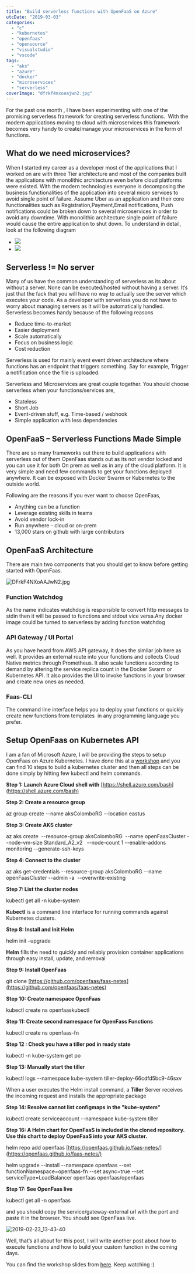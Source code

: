 ```yaml
---
title: "Build serverless functions with OpenFaaS on Azure"
utcDate: "2019-03-03"
categories: 
  - "c"
  - "kubernetes"
  - "openfaas"
  - "opensource"
  - "visualstudio"
  - "vscode"
tags: 
  - "aks"
  - "azure"
  - "docker"
  - "microservices"
  - "serverless"
coverImage: "dfrkf4nxoaajwn2.jpg"
---
```


For the past one month , I have been experimenting with one of the promising serverless framework for creating serverless functions.  With the modern applications moving to cloud with microservices this framework becomes very handy to create/manage your microservices in the form of functions.

## What do we need microservices?

When I started my career as a developer most of the applications that I worked on are with three Tier architecture and most of the companies built the applications with monolithic architecture even before cloud platforms were existed. With the modern technologies everyone is decomposing the business functionalities of the application into several micro services to avoid single point of failure. Assume Uber as an application and their core functionalities such as Registration,Payment,Email notifications, Push notifications could be broken down to several microservices in order to avoid any downtime. With monolithic architecture single point of failure would cause the entire application to shut down. To understand in detail, look at the following diagram

- ![](images/microservice.png)
- ![](images/monolithic.png)

## **Serverless != No server**

Many of us have the common understanding of serverless as its about without a server. None can be executed/hosted without having a server. It’s just that the fack that you will have no way to actually see the server which executes your code. As a developer with serverless you do not have to worry about managing servers as it will be automatically handled. Serverless becomes handy because of the following reasons

- Reduce time-to-market
- Easier deployment
- Scale automatically
- Focus on business logic
- Cost reduction

Serverless is used for mainly event event driven architecture where functions has an endpoint that triggers something. Say for example, Trigger a notification once the file is uploaded.

Serverless and Microservices are great couple together. You should choose serverless when your functions/services are,

- Stateless
- Short Job
- Event-driven stuff, e.g. Time-based / webhook
- Simple application with less dependencies

## OpenFaaS – Serverless Functions Made Simple

There are so many frameworks out there to build applications with serverless out of them OpenFaas stands out as its not vendor locked and you can use it for both On prem as well as in any of the cloud platform. It is very simple and need few commands to get your functions deployed anywhere. It can be exposed with Docker Swarm or Kubernetes to the outside world.

Following are the reasons if you ever want to choose OpenFaas,

- Anything can be a function
- Leverage existing skills in teams
- Avoid vendor lock-in
- Run anywhere - cloud or on-prem
- 13,000 stars on github with large contributors

## OpenFaaS Architecture

There are main two components that you should get to know before getting started with OpenFaas.

![DFrkF4NXoAAJwN2.jpg](images/dfrkf4nxoaajwn2.jpg)

### Function Watchdog

As the name indicates watchdog is responsible to convert http messages to stdin then it will be passed to functions and stdout vice versa.Any docker image could be turned to serverless by adding function watchdog

### API Gateway / UI Portal

As you have heard from AWS API gateway, it does the similar job here as well. It provides an external route into your functions and collects Cloud Native metrics through Prometheus. It also scale functions according to demand by altering the service replica count in the Docker Swarm or Kubernetes API. It also provides the UI to invoke functions in your browser and create new ones as needed.

### Faas-CLI

The command line interface helps you to deploy your functions or quickly create new functions from templates  in any programming language you prefer.

## Setup OpenFaas on Kubernetes API

I am a fan of Microsoft Azure, I will be providing the steps to setup OpenFaas on Azure Kubernetes. I have done this at a [workshop](https://slides.com/sajeetharansinnathurai/openfaas/live#/) and you can find 10 steps to build a kubernetes cluster and then all steps can be done simply by hitting few kubectl and helm commands.

**Step 1: Launch Azure Cloud shell with** [https://shell.azure.com/bash](https://shell.azure.com/bash)

**Step 2: Create a resource group**

az group create --name aksColomboRG --location eastus

**Step 3: Create AKS cluster**

az aks create  --resource-group aksColomboRG  --name openFaasCluster --node-vm-size Standard\_A2\_v2   --node-count 1 --enable-addons monitoring --generate-ssh-keys

**Step 4: Connect to the cluster**

az aks get-credentials --resource-group aksColomboRG --name openFaasCluster --admin -a  --overwrite-existing

**Step 7: List the cluster nodes**

kubectl get all -n kube-system

**Kubectl** is a command line interface for running commands against Kubernetes clusters.

**Step 8: Install and Init Helm**

helm init –upgrade

**Helm** fills the need to quickly and reliably provision container applications through easy install, update, and removal

**Step 9: Install OpenFaas**

git clone [https://github.com/openfaas/faas-netes](https://github.com/openfaas/faas-netes)

**Step 10: Create namespace OpenFaas**

kubectl create ns openfaaskubectl

**Step 11: Create second namespace for OpenFass Functions**

kubectl create ns openfaas-fn

**Step 12 : Check you have a tiller pod in ready state**

kubectl -n kube-system get po

**Step 13: Manually start the tiller**

kubectl logs --namespace kube-system tiller-deploy-66cdfd5bc9-46sxv

When a user executes the Helm install command, a **Tiller** Server receives the incoming request and installs the appropriate package

**Step 14: Resolve cannot list configmaps in the "kube-system"**

kubectl create serviceaccount --namespace kube-system tiller

**Step 16: A Helm chart for OpenFaaS is included in the cloned repository. Use this chart to deploy OpenFaaS into your AKS cluster.**

helm repo add openfaas [https://openfaas.github.io/faas-netes/](https://openfaas.github.io/faas-netes/)

helm upgrade --install --namespace openfaas --set functionNamespace=openfaas-fn --set async=true --set serviceType=LoadBalancer openfaas openfaas/openfaas

**Step 17: See OpenFaas live**

kubectl get all -n openfaas

and you should copy the service/gateway-external url with the port and paste it in the browser. You should see OpenFaas live.

![2019-02-23_13-43-40](images/2019-02-23_13-43-40.png)

Well, that’s all about for this post, I will write another post about how to execute functions and how to build your custom function in the coming days.

You can find the workshop slides from [here](https://slides.com/sajeetharansinnathurai/openfaas/live#/). Keep watching :)
